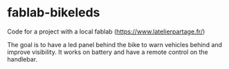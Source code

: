# fablab-bikeleds

Code for a project with a local fablab (https://www.latelierpartage.fr/)

The goal is to have a led panel behind the bike to warn vehicles behind and improve visibility. It works on battery and
have a remote control on the handlebar.